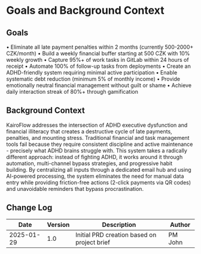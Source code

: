 # Goals and Background Context

## Goals

• Eliminate all late payment penalties within 2 months (currently 500-2000+ CZK/month)
• Build a weekly financial buffer starting at 500 CZK with 10% weekly growth
• Capture 95%+ of work tasks in GitLab within 24 hours of receipt
• Automate 100% of follow-up tasks from deployments
• Create an ADHD-friendly system requiring minimal active participation
• Enable systematic debt reduction (minimum 5% of monthly income)
• Provide emotionally neutral financial management without guilt or shame
• Achieve daily interaction streak of 80%+ through gamification

## Background Context

KairoFlow addresses the intersection of ADHD executive dysfunction and financial illiteracy that creates a destructive cycle of late payments, penalties, and mounting stress. Traditional financial and task management tools fail because they require consistent discipline and active maintenance - precisely what ADHD brains struggle with. This system takes a radically different approach: instead of fighting ADHD, it works around it through automation, multi-channel bypass strategies, and progressive habit building. By centralizing all inputs through a dedicated email hub and using AI-powered processing, the system eliminates the need for manual data entry while providing friction-free actions (2-click payments via QR codes) and unavoidable reminders that bypass procrastination.

## Change Log

| Date | Version | Description | Author |
|------|---------|-------------|--------|
| 2025-01-29 | 1.0 | Initial PRD creation based on project brief | PM John |
